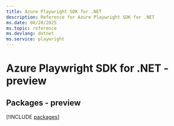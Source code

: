 ```yaml
---
title: Azure Playwright SDK for .NET
description: Reference for Azure Playwright SDK for .NET
ms.date: 08/28/2025
ms.topic: reference
ms.devlang: dotnet
ms.service: playwright
---
```

# Azure Playwright SDK for .NET - preview
## Packages - preview
[!INCLUDE [packages](playwright-index.md)]